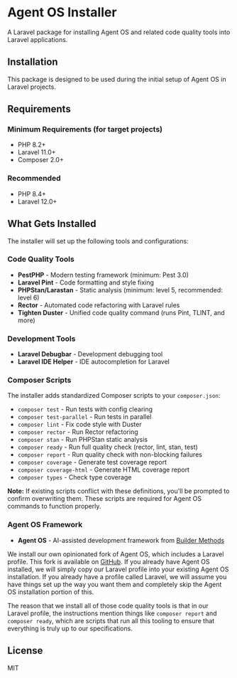 # Agent OS Installer

A Laravel package for installing Agent OS and related code quality tools into Laravel applications.

## Installation

This package is designed to be used during the initial setup of Agent OS in Laravel projects.

## Requirements

### Minimum Requirements (for target projects)

- PHP 8.2+
- Laravel 11.0+
- Composer 2.0+

### Recommended

- PHP 8.4+
- Laravel 12.0+

## What Gets Installed

The installer will set up the following tools and configurations:

### Code Quality Tools

- **PestPHP** - Modern testing framework (minimum: Pest 3.0)
- **Laravel Pint** - Code formatting and style fixing
- **PHPStan/Larastan** - Static analysis (minimum: level 5, recommended: level 6)
- **Rector** - Automated code refactoring with Laravel rules
- **Tighten Duster** - Unified code quality command (runs Pint, TLINT, and more)

### Development Tools

- **Laravel Debugbar** - Development debugging tool
- **Laravel IDE Helper** - IDE autocompletion for Laravel

### Composer Scripts

The installer adds standardized Composer scripts to your `composer.json`:

- `composer test` - Run tests with config clearing
- `composer test-parallel` - Run tests in parallel
- `composer lint` - Fix code style with Duster
- `composer rector` - Run Rector refactoring
- `composer stan` - Run PHPStan static analysis
- `composer ready` - Run full quality check (rector, lint, stan, test)
- `composer report` - Run quality check with non-blocking failures
- `composer coverage` - Generate test coverage report
- `composer coverage-html` - Generate HTML coverage report
- `composer types` - Check type coverage

**Note:** If existing scripts conflict with these definitions, you'll be prompted to confirm overwriting them. These scripts are required for Agent OS commands to function properly.

### Agent OS Framework

- **Agent OS** - AI-assisted development framework from [Builder Methods](https://buildermethods.com/)

We install our own opinionated fork of Agent OS, which includes a Laravel profile. This fork is available on [GitHub](https://github.com/artisan-build/agent-os). If you already have Agent OS installed, we will simply copy our Laravel profile into your existing Agent OS installation. If you already have a profile called Laravel, we will assume you have things set up the way you want them and completely skip the Agent OS installation portion of this.

The reason that we install all of those code quality tools is that in our Laravel profile, the instructions mention things like `composer report` and `composer ready`, which are scripts that run all this tooling to ensure that everything is truly up to our specifications. 

## License

MIT
